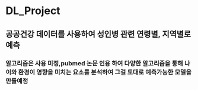 # DL_Project
## 공공건강 데이터를 사용하여 성인병 관련 연령별, 지역별로 예측
### 알고리즘은 사용 미정,pubmed 논문 인용 하여 다양한 알고리즘을 통해 나이와 환경이 영향을 미치는 요소를 분석하여 그걸 토대로 예측가능한 모델을 만들예정
